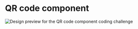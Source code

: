 # QR code component

![Design preview for the QR code component coding challenge](./design/desktop-preview.jpg)


